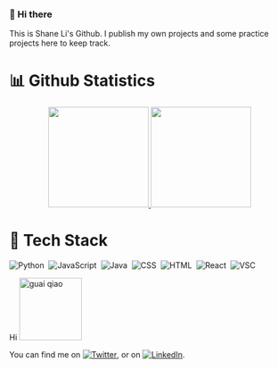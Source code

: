 ### 👋 Hi there 
This is Shane Li's Github. I publish my own projects and some practice projects here to keep track.
# :bar_chart: Github Statistics
<p align="center">
<a href="https://github.com/shane1595042264">
  <img height="180em" src="https://github-readme-stats-eight-theta.vercel.app/api?username=shane1595042264&show_icons=true&theme=algolia&include_all_commits=true&count_private=true"/>
  <img height="180em" src="https://github-readme-stats-eight-theta.vercel.app/api/top-langs/?username=shane1595042264&layout=compact&langs_count=8&theme=algolia"/>
</a>
</p>

# :hammer: Tech Stack 

![Python](https://img.shields.io/badge/-Python-05122A?style=flat&logo=python)&nbsp;
![JavaScript](https://img.shields.io/badge/-JavaScript-05122A?style=flat&logo=javascript)&nbsp;
![Java](https://img.shields.io/badge/-Java-05122A?style=flat&logo=java)&nbsp; 
![CSS](https://img.shields.io/badge/-CSS-05122A?style=flat&logo=css3)&nbsp; 
![HTML](https://img.shields.io/badge/-HTML-05122A?style=flat&logo=html5)&nbsp; 
![React](https://img.shields.io/badge/-React-05122A?style=flat&logo=react)&nbsp;
![VSC](https://img.shields.io/badge/-Visual_Studio_Code-05122A?style=flat&logo=visualstudiocode&logoColor=007ACC)&nbsp;

<div>
Hi
  
<img width="112" alt="guai qiao" src="https://user-images.githubusercontent.com/61711097/141886448-87f77297-dadf-4c05-98d8-1f18444ab242.png">
  
</div>

<!-- Actual text -->

You can find me on [![Twitter][1.2]][1], or on [![LinkedIn][2.2]][2].

<!-- Icons -->

[1.2]: http://i.imgur.com/wWzX9uB.png 
[2.2]: https://raw.githubusercontent.com/MartinHeinz/MartinHeinz/master/linkedin-3-16.png 

<!-- Links to your social media accounts -->

[1]: https://twitter.com/ShaneLi80437270
[2]: https://www.linkedin.com/in/juntao-li-689aa0211/

<!--
**shane1595042264/shane1595042264** is a ✨ _special_ ✨ repository because its `README.md` (this file) appears on your GitHub profile.

Here are some ideas to get you started:

- 🔭 I’m currently working on ...
- 🌱 I’m currently learning ...
- 👯 I’m looking to collaborate on ...
- 🤔 I’m looking for help with ...
- 💬 Ask me about ...
- 📫 How to reach me: ...
- 😄 Pronouns: ...
- ⚡ Fun fact: ...
-->
